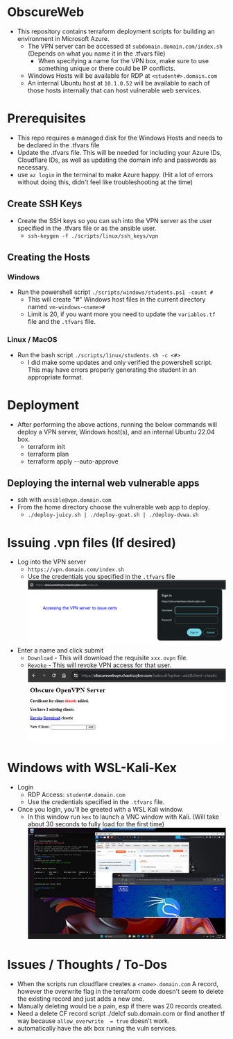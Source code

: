# ObscureWeb
- This repository contains terraform deployment scripts for building an environment in Microsoft Azure.
	- The VPN server can be accessed at `subdomain.domain.com/index.sh` (Depends on what you name it in the .tfvars file)
		- When specifying a name for the VPN box, make sure to use something unique or there could be IP conflicts.
	- Windows Hosts will be available for RDP at `<student#>.domain.com`
	- An internal Ubuntu host at `10.1.0.52` will be available to each of those hosts internally that can host vulnerable web services.
# Prerequisites
- This repo requires a managed disk for the Windows Hosts and needs to be declared in the .tfvars file
- Update the .tfvars file. This will be needed for including your Azure IDs, Cloudflare IDs, as well as updating the domain info and passwords as necessary.
- use `az login` in the terminal to make Azure happy. (Hit a lot of errors without doing this, didn't feel like troubleshooting at the time)
## Create SSH Keys
- Create the SSH keys so you can ssh into the VPN server as the user specified in the .tfvars file or as the ansible user.
	- `ssh-keygen -f ./scripts/linux/ssh_keys/vpn`
## Creating the Hosts
### Windows
- Run the powershell script `./scripts/windows/students.ps1 -count #`
	- This will create "#" Windows host files in the current directory named `vm-windows-<name>#`
	- Limit is 20, if you want more you need to update the `variables.tf` file and the `.tfvars` file.
### Linux / MacOS
- Run the bash script `./scripts/linux/students.sh -c <#>`
	- I did make some updates and only verified the powershell script. This may have errors properly generating the student in an appropriate format.
# Deployment
- After performing the above actions, running the below commands will deploy a VPN server, Windows host(s), and an internal Ubuntu 22.04 box.
	- terraform init
	- terraform plan
	- terraform apply --auto-approve
## Deploying the internal web vulnerable apps
- ssh with `ansible@vpn.domain.com`
- From the home directory choose the vulnerable web app to deploy.
	- `./deploy-juicy.sh | ./deploy-goat.sh | ./deploy-dvwa.sh`
# Issuing .vpn files (If desired)
- Log into the VPN server
	- `https://vpn.domain.com/index.sh`
	- Use the credentials you specified in the `.tfvars` file
![Basic Auth for VPN Login](images/vpnserveraccess.png)
- Enter a name and click submit
	- `Download` - This will download the requisite `xxx.ovpn` file.
	- `Revoke` - This will revoke VPN access for that user.
![VPN Issue Interface](images/vpnclientdownload.png)
# Windows with WSL-Kali-Kex
- Login
	- RDP Access: `student#.domain.com`
	- Use the credentials specified in the `.tfvars` file.
- Once you login, you'll be greeted with a WSL Kali window.
	- In this window run `kex` to launch a VNC window with Kali. (Will take about 30 seconds to fully load for the first time)
![Student User Interface](images/studentwithkali.png)
# Issues / Thoughts / To-Dos
- When the scripts run cloudflare creates a `<name>.domain.com` A record, however the overwrite flag in the terraform code doesn't seem to delete the existing record and just adds a new one.
- Manually deleting would be a pain, esp if there was 20 records created.
- Need a delete CF record script ./delcf sub.domain.com or find another tf way because `allow_overwrite  = true` doesn't work.
- automatically have the atk box runing the vuln services.

